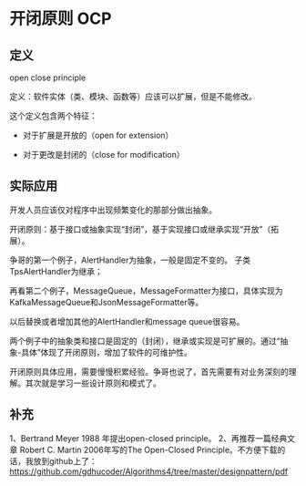 
# 开闭原则 OCP

## 定义

open close principle

定义：软件实体（类、模块、函数等）应该可以扩展，但是不能修改。

这个定义包含两个特征：

- 对于扩展是开放的（open for extension）

- 对于更改是封闭的（close for modification）

## 实际应用

开发人员应该仅对程序中出现频繁变化的那部分做出抽象。

开闭原则：基于接口或抽象实现“封闭”，基于实现接口或继承实现“开放”（拓展）。

争哥的第一个例子，AlertHandler为抽象，一般是固定不变的。
子类TpsAlertHandler为继承；

再看第二个例子，MessageQueue，MessageFormatter为接口，具体实现为KafkaMessageQueue和JsonMessageFormatter等。

以后替换或者增加其他的AlertHandler和message queue很容易。

两个例子中的抽象类和接口是固定的（封闭），继承或实现是可扩展的。通过“抽象-具体”体现了开闭原则，增加了软件的可维护性。

开闭原则具体应用，需要慢慢积累经验。争哥也说了，首先需要有对业务深刻的理解。其次就是学习一些设计原则和模式了。

## 补充
1、Bertrand Meyer 1988 年提出open-closed principle。
2、再推荐一篇经典文章 Robert C. Martin 2006年写的The Open-Closed Principle。不方便下载的话，我放到github上了：https://github.com/gdhucoder/Algorithms4/tree/master/designpattern/pdf
